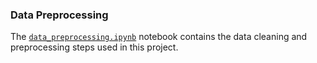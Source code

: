 ### Data Preprocessing

The [`data_preprocessing.ipynb`](./data_preprocessing.ipynb) notebook contains the data cleaning and preprocessing steps used in this project.
